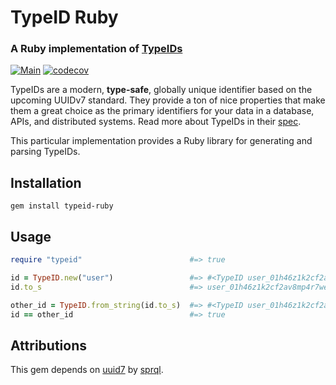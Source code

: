 # TypeID Ruby

### A Ruby implementation of [TypeIDs](https://github.com/jetpack-io/typeid)

[![Main](https://github.com/broothie/typeid-ruby/actions/workflows/main.yml/badge.svg)](https://github.com/broothie/typeid-ruby/actions/workflows/main.yml)
[![codecov](https://codecov.io/gh/broothie/typeid-ruby/branch/main/graph/badge.svg?token=9XjyMNIb4z)](https://codecov.io/gh/broothie/typeid-ruby)

TypeIDs are a modern, **type-safe**, globally unique identifier based on the upcoming
UUIDv7 standard. They provide a ton of nice properties that make them a great choice
as the primary identifiers for your data in a database, APIs, and distributed systems.
Read more about TypeIDs in their [spec](https://github.com/jetpack-io/typeid).

This particular implementation provides a Ruby library for generating and parsing TypeIDs.

## Installation

```shell
gem install typeid-ruby
```

## Usage

```ruby
require "typeid"                        #=> true

id = TypeID.new("user")                 #=> #<TypeID user_01h46z1k2cf2av8mp4r7we4697>
id.to_s                                 #=> user_01h46z1k2cf2av8mp4r7we4697

other_id = TypeID.from_string(id.to_s)  #=> #<TypeID user_01h46z1k2cf2av8mp4r7we4697>
id == other_id                          #=> true
```

## Attributions

This gem depends on [uuid7](https://github.com/sprql/uuid7-ruby) by [sprql](https://github.com/sprql).

